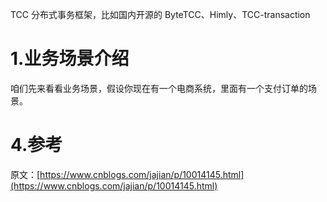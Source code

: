 TCC 分布式事务框架，比如国内开源的 ByteTCC、Himly、TCC-transaction

# 1.**业务场景介绍**

咱们先来看看业务场景，假设你现在有一个电商系统，里面有一个支付订单的场景。





# 4.参考

原文：[https://www.cnblogs.com/jajian/p/10014145.html](https://www.cnblogs.com/jajian/p/10014145.html)

